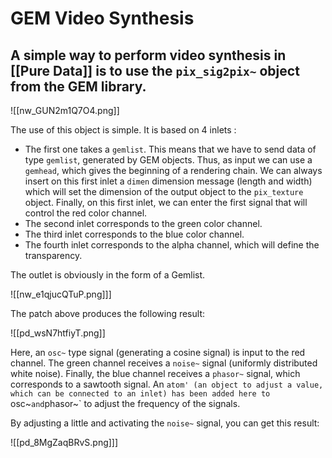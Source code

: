 # GEM Video Synthesis

## A simple way to perform video synthesis in [[Pure Data]] is to use the `pix_sig2pix~` object from the GEM library. 

![[nw_GUN2m1Q7O4.png]]

The use of this object is simple. It is based on 4 inlets : 
- The first one takes a `gemlist`. This means that we have to send data of type `gemlist`, generated by GEM objects. Thus, as input we can use a `gemhead`, which gives the beginning of a rendering chain. We can always insert on this first inlet a `dimen` dimension message (length and width) which will set the dimension of the output object to the `pix_texture` object. Finally, on this first inlet, we can enter the first signal that will control the red color channel. 
- The second inlet corresponds to the green color channel. 
- The third inlet corresponds to the blue color channel. 
- The fourth inlet corresponds to the alpha channel, which will define the transparency. 

The outlet is obviously in the form of a Gemlist. 

![[nw_e1qjucQTuP.png]]]

The patch above produces the following result: 

![[pd_wsN7htfiyT.png]]

Here, an `osc~` type signal (generating a cosine signal) is input to the red channel. The green channel receives a `noise~` signal (uniformly distributed white noise). Finally, the blue channel receives a `phasor~` signal, which corresponds to a sawtooth signal. An `atom' (an object to adjust a value, which can be connected to an inlet) has been added here to `osc~` and `phasor~` to adjust the frequency of the signals. 

By adjusting a little and activating the `noise~` signal, you can get this result: 

![[pd_8MgZaqBRvS.png]]]
